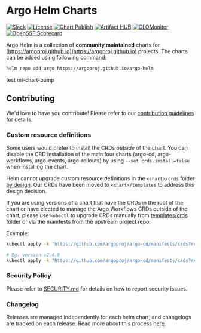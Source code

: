 # Argo Helm Charts

[![Slack](https://img.shields.io/badge/slack-%23argo--helm--charts-brightgreen.svg?logo=slack)](https://argoproj.github.io/community/join-slack)
[![License](https://img.shields.io/badge/License-Apache%202.0-blue.svg)](https://opensource.org/licenses/Apache-2.0)
[![Chart Publish](https://github.com/argoproj/argo-helm/actions/workflows/publish.yml/badge.svg?branch=main)](https://github.com/argoproj/argo-helm/actions/workflows/publish.yml)
[![Artifact HUB](https://img.shields.io/endpoint?url=https://artifacthub.io/badge/repository/argo)](https://artifacthub.io/packages/search?repo=argo)
[![CLOMonitor](https://img.shields.io/endpoint?url=https://clomonitor.io/api/projects/cncf/argo/badge)](https://clomonitor.io/projects/cncf/argo)
[![OpenSSF Scorecard](https://api.securityscorecards.dev/projects/github.com/argoproj/argo-helm/badge)](https://api.securityscorecards.dev/projects/github.com/argoproj/argo-helm)

Argo Helm is a collection of **community maintained** charts for [https://argoproj.github.io](https://argoproj.github.io) projects. The charts can be added using following command:

```bash
helm repo add argo https://argoproj.github.io/argo-helm
```

test mi-chart-bump

## Contributing

We'd love to have you contribute! Please refer to our [contribution guidelines](CONTRIBUTING.md) for details.

### Custom resource definitions

Some users would prefer to install the CRDs _outside_ of the chart. You can disable the CRD installation of the main four charts (argo-cd, argo-workflows, argo-events, argo-rollouts) by using `--set crds.install=false` when installing the chart.

Helm cannot upgrade custom resource definitions in the `<chart>/crds` folder [by design](https://helm.sh/docs/chart_best_practices/custom_resource_definitions/#some-caveats-and-explanations). Our CRDs have been moved to `<chart>/templates` to address this design decision.

If you are using versions of a chart that have the CRDs in the root of the chart or have elected to manage the Argo Workflows CRDs outside of the chart, please use `kubectl` to upgrade CRDs manually from [templates/crds](templates/crds/) folder or via the manifests from the upstream project repo:

Example:

```bash
kubectl apply -k "https://github.com/argoproj/argo-cd/manifests/crds?ref=<appVersion>"

# Eg. version v2.4.9
kubectl apply -k "https://github.com/argoproj/argo-cd/manifests/crds?ref=v2.4.9"
```

### Security Policy

Please refer to [SECURITY.md](SECURITY.md) for details on how to report security issues.

### Changelog

Releases are managed independently for each helm chart, and changelogs are tracked on each release. Read more about this process [here](https://github.com/argoproj/argo-helm/blob/main/CONTRIBUTING.md#changelog).
